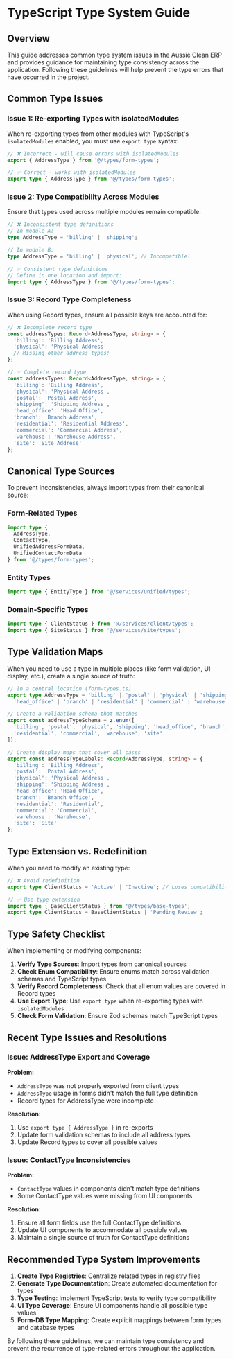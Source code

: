 
# TypeScript Type System Guide

## Overview

This guide addresses common type system issues in the Aussie Clean ERP and provides guidance for maintaining type consistency across the application. Following these guidelines will help prevent the type errors that have occurred in the project.

## Common Type Issues

### Issue 1: Re-exporting Types with isolatedModules

When re-exporting types from other modules with TypeScript's `isolatedModules` enabled, you must use `export type` syntax:

```typescript
// ❌ Incorrect - will cause errors with isolatedModules
export { AddressType } from '@/types/form-types';

// ✅ Correct - works with isolatedModules
export type { AddressType } from '@/types/form-types';
```

### Issue 2: Type Compatibility Across Modules

Ensure that types used across multiple modules remain compatible:

```typescript
// ❌ Inconsistent type definitions
// In module A:
type AddressType = 'billing' | 'shipping';

// In module B:
type AddressType = 'billing' | 'physical'; // Incompatible!

// ✅ Consistent type definitions
// Define in one location and import:
import type { AddressType } from '@/types/form-types';
```

### Issue 3: Record Type Completeness

When using Record types, ensure all possible keys are accounted for:

```typescript
// ❌ Incomplete record type
const addressTypes: Record<AddressType, string> = {
  'billing': 'Billing Address',
  'physical': 'Physical Address'
  // Missing other address types!
};

// ✅ Complete record type
const addressTypes: Record<AddressType, string> = {
  'billing': 'Billing Address',
  'physical': 'Physical Address',
  'postal': 'Postal Address',
  'shipping': 'Shipping Address',
  'head_office': 'Head Office',
  'branch': 'Branch Address',
  'residential': 'Residential Address',
  'commercial': 'Commercial Address',
  'warehouse': 'Warehouse Address',
  'site': 'Site Address'
};
```

## Canonical Type Sources

To prevent inconsistencies, always import types from their canonical source:

### Form-Related Types

```typescript
import type { 
  AddressType, 
  ContactType, 
  UnifiedAddressFormData,
  UnifiedContactFormData
} from '@/types/form-types';
```

### Entity Types

```typescript
import type { EntityType } from '@/services/unified/types';
```

### Domain-Specific Types

```typescript
import type { ClientStatus } from '@/services/client/types';
import type { SiteStatus } from '@/services/site/types';
```

## Type Validation Maps

When you need to use a type in multiple places (like form validation, UI display, etc.), create a single source of truth:

```typescript
// In a central location (form-types.ts)
export type AddressType = 'billing' | 'postal' | 'physical' | 'shipping' | 
  'head_office' | 'branch' | 'residential' | 'commercial' | 'warehouse' | 'site';

// Create a validation schema that matches
export const addressTypeSchema = z.enum([
  'billing', 'postal', 'physical', 'shipping', 'head_office', 'branch', 
  'residential', 'commercial', 'warehouse', 'site'
]);

// Create display maps that cover all cases
export const addressTypeLabels: Record<AddressType, string> = {
  'billing': 'Billing Address',
  'postal': 'Postal Address',
  'physical': 'Physical Address',
  'shipping': 'Shipping Address',
  'head_office': 'Head Office',
  'branch': 'Branch Office',
  'residential': 'Residential',
  'commercial': 'Commercial',
  'warehouse': 'Warehouse',
  'site': 'Site'
};
```

## Type Extension vs. Redefinition

When you need to modify an existing type:

```typescript
// ❌ Avoid redefinition
export type ClientStatus = 'Active' | 'Inactive'; // Loses compatibility

// ✅ Use type extension
import type { BaseClientStatus } from '@/types/base-types';
export type ClientStatus = BaseClientStatus | 'Pending Review';
```

## Type Safety Checklist

When implementing or modifying components:

1. **Verify Type Sources**: Import types from canonical sources
2. **Check Enum Compatibility**: Ensure enums match across validation schemas and TypeScript types
3. **Verify Record Completeness**: Check that all enum values are covered in Record types
4. **Use Export Type**: Use `export type` when re-exporting types with `isolatedModules`
5. **Check Form Validation**: Ensure Zod schemas match TypeScript types

## Recent Type Issues and Resolutions

### Issue: AddressType Export and Coverage

**Problem:**
- `AddressType` was not properly exported from client types
- `AddressType` usage in forms didn't match the full type definition
- Record types for AddressType were incomplete

**Resolution:**
1. Use `export type { AddressType }` in re-exports
2. Update form validation schemas to include all address types
3. Update Record types to cover all possible values

### Issue: ContactType Inconsistencies

**Problem:**
- `ContactType` values in components didn't match type definitions
- Some ContactType values were missing from UI components

**Resolution:**
1. Ensure all form fields use the full ContactType definitions
2. Update UI components to accommodate all possible values
3. Maintain a single source of truth for ContactType definitions

## Recommended Type System Improvements

1. **Create Type Registries**: Centralize related types in registry files
2. **Generate Type Documentation**: Create automated documentation for types
3. **Type Testing**: Implement TypeScript tests to verify type compatibility
4. **UI Type Coverage**: Ensure UI components handle all possible type values
5. **Form-DB Type Mapping**: Create explicit mappings between form types and database types

By following these guidelines, we can maintain type consistency and prevent the recurrence of type-related errors throughout the application.
